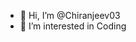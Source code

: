 - 👋 Hi, I’m @Chiranjeev03
- 👀 I’m interested in Coding


<!---
Chiranjeev03/Chiranjeev03 is a ✨ special ✨ repository because its `README.md` (this file) appears on your GitHub profile.
You can click the Preview link to take a look at your changes.
--->
